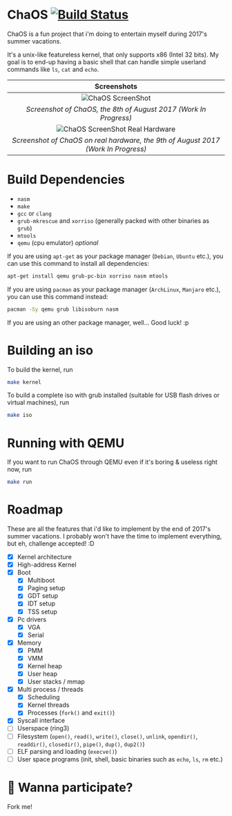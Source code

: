 # ChaOS [![Build Status](https://travis-ci.org/Arignir/chaos.svg?branch=master)](https://travis-ci.org/Arignir/chaos)

ChaOS is a fun project that i'm doing to entertain myself during 2017's summer vacations.

It's a unix-like featureless kernel, that only supports x86 (Intel 32 bits). My goal is to end-up having a basic shell that can handle simple userland commands like `ls`, `cat` and `echo`.

| Screenshots |
| :---: |
|![ChaOS ScreenShot](http://i.imgur.com/pcinak3.png "ChaOS ScreenShot") |
| *Screenshot of ChaOS, the 8th of August 2017 (Work In Progress)* |
|![ChaOS ScreenShot Real Hardware](http://i.imgur.com/ymmIZIW.jpg "ChaOS ScreenShot Real Hardware") |
| *Screenshot of ChaOS on real hardware, the 9th of August 2017 (Work In Progress)* |

# Build Dependencies
* `nasm`
* `make`
* `gcc` or `clang`
* `grub-mkrescue` and `xorriso` (generally packed with other binaries as `grub`)
* `mtools`
* `qemu` (cpu emulator) *optional*

If you are using `apt-get` as your package manager (`Debian`, `Ubuntu` etc.), you can use this command to install all dependencies:
```bash
apt-get install qemu grub-pc-bin xorriso nasm mtools
```

If you are using `pacman` as your package manager (`ArchLinux`, `Manjaro` etc.), you can use this command instead:
```bash
pacman -Sy qemu grub libisoburn nasm
```

If you are using an other package manager, well... Good luck! :p

# Building an iso

To build the kernel, run
```bash
make kernel
```

To build a complete iso with grub installed (suitable for USB flash drives or virtual machines), run
```bash
make iso
```

# Running with QEMU

If you want to run ChaOS through QEMU even if it's boring & useless right now, run
```bash
make run
```

# Roadmap

These are all the features that i'd like to implement by the end of 2017's summer vacations. I probably won't have the time to implement everything, but eh, challenge accepted! :D

- [X] Kernel architecture
- [X] High-address Kernel
- [X] Boot
  - [X] Multiboot
  - [X] Paging setup
  - [X] GDT setup
  - [X] IDT setup
  - [X] TSS setup
- [X] Pc drivers
  - [X] VGA
  - [X] Serial
- [X] Memory
  - [X] PMM
  - [X] VMM
  - [X] Kernel heap
  - [X] User heap
  - [X] User stacks / mmap
- [X] Multi process / threads
  - [X] Scheduling
  - [X] Kernel threads
  - [X] Processes (`fork()` and `exit()`)
- [X] Syscall interface
- [ ] Userspace (ring3)
- [ ] Filesystem (`open()`, `read()`, `write()`, `close()`, `unlink`, `opendir()`, `readdir()`, `closedir()`, `pipe()`, `dup()`, `dup2()`)
- [ ] ELF parsing and loading (`execve()`)
- [ ] User space programs (init, shell, basic binaries such as `echo`, `ls`, `rm` etc.)

# :rocket: Wanna participate?

Fork me!
